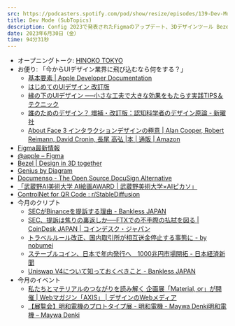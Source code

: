 ```yaml
---
src: https://podcasters.spotify.com/pod/show/resize/episodes/139-Dev-Mode-SubTopics-e26bl9k
title: Dev Mode (SubTopics)
description: Config 2023で発表されたFigmaのアップデート、3Dデザインツール Bezel、Documenso、AI絵画アワード、今月のクリプト動向やイベント情報など最近気になったサブトピックスを話しました。
date: 2023年6月30日（金）
time: 94分31秒
---
```


- オープニングトーク: [HINOKO TOKYO](https://hinoko.jp/)
- お便り: 「今からUIデザイン業界に飛び込むなら何をする？」
    - [基本要素 | Apple Developer Documentation](https://developer.apple.com/jp/design/human-interface-guidelines/foundations)
    - [はじめてのUIデザイン 改訂版](https://ui-design.studio.site/)
    - [縁の下のUIデザイン ──小さな工夫で大きな効果をもたらす実践TIPS＆テクニック](https://direct.gihyo.jp/view/item/000000003029)
    - [誰のためのデザイン？ 増補・改訂版：認知科学者のデザイン原論 - 新曜社](https://www.shin-yo-sha.co.jp/book/b455574.html)
    - [About Face 3 インタラクションデザインの極意 | Alan Cooper, Robert Reimann, David Cronin, 長尾 高弘 |本 | 通販 | Amazon](https://www.amazon.co.jp/About-Face-%E3%82%A4%E3%83%B3%E3%82%BF%E3%83%A9%E3%82%AF%E3%82%B7%E3%83%A7%E3%83%B3%E3%83%87%E3%82%B6%E3%82%A4%E3%83%B3%E3%81%AE%E6%A5%B5%E6%84%8F-Alan-Cooper/dp/4048672452)
- [Figma最新情報](https://www.figma.com/ja/whats-new/)
- [@apple – Figma](https://www.figma.com/@apple)
- [Bezel | Design in 3D together](https://www.bezel.it/)
- [Genius by Diagram](https://www.genius.design/)
- [Documenso - The Open Source DocuSign Alternative](https://documenso.com/)
- [「武蔵野AI美術大学 AI絵画AWARD | 武蔵野美術大学×AIピカソ」](https://www.musabi.ac.jp/ai_award/)
- [ControlNet for QR Code : r/StableDiffusion](https://www.reddit.com/r/StableDiffusion/comments/141hg9x/controlnet_for_qr_code/)
- 今月のクリプト
    - [SECがBinanceを提訴する理由 - Bankless JAPAN](https://banklessjp.substack.com/p/secbinance)
    - [SEC、提訴は焦りの裏返しか──FTXでの不手際の払拭を図る | CoinDesk JAPAN | コインデスク・ジャパン](https://www.coindeskjapan.com/188555/)
    - [トラベルルール改正、国内取引所が相互送金停止する事態に - by nobumei](https://nobumei.substack.com/p/51e?utm_source=post-email-title&publication_id=358930&post_id=123691471&isFreemail=true&utm_medium=email)
    - [ステーブルコイン、日本で年内発行へ　1000兆円市場開拓 - 日本経済新聞](https://www.nikkei.com/article/DGXZQOUB2819F0Y3A520C2000000/)
    - [Uniswap V4について知っておくべきこと - Bankless JAPAN](https://banklessjp.substack.com/p/uniswap-v4)
- 今月のイベント
    - [私たちとマテリアルのつながりを読み解く 企画展「Material, or」が開催 | Webマガジン「AXIS」 | デザインのWebメディア](https://www.axismag.jp/posts/2023/05/539831.html)
    - [【展覧会】明和電機のプロトタイプ展 - 明和電機 - Maywa Denki明和電機 – Maywa Denki](https://www.maywadenki.com/news/maywadenkiprototypeexhibition/)
